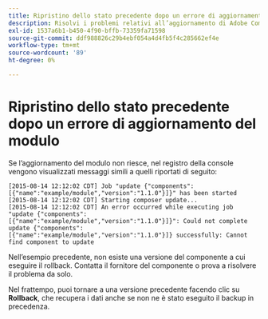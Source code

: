 ```yaml
---
title: Ripristino dello stato precedente dopo un errore di aggiornamento del modulo
description: Risolvi i problemi relativi all’aggiornamento di Adobe Commerce dopo aver incontrato un errore di aggiornamento del modulo.
exl-id: 1537a6b1-b450-4f90-bffb-73359fa71598
source-git-commit: ddf988826c29b4ebf054a4d4fb5f4c285662ef4e
workflow-type: tm+mt
source-wordcount: '89'
ht-degree: 0%

---
```


# Ripristino dello stato precedente dopo un errore di aggiornamento del modulo

Se l’aggiornamento del modulo non riesce, nel registro della console vengono visualizzati messaggi simili a quelli riportati di seguito:

```terminal
[2015-08-14 12:12:02 CDT] Job "update {"components":[{"name":"example/module","version":"1.1.0"}]}" has been started
[2015-08-14 12:12:02 CDT] Starting composer update...
[2015-08-14 12:12:02 CDT] An error occurred while executing job "update {"components":
[{"name":"example/module","version":"1.1.0"}]}": Could not complete update {"components":
[{"name":"example/module","version":"1.1.0"}]} successfully: Cannot find component to update
```

Nell’esempio precedente, non esiste una versione del componente a cui eseguire il rollback. Contatta il fornitore del componente o prova a risolvere il problema da solo.

Nel frattempo, puoi tornare a una versione precedente facendo clic su **Rollback**, che recupera i dati anche se non ne è stato eseguito il backup in precedenza.
